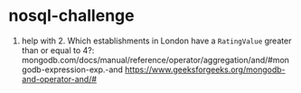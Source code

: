 # nosql-challenge

1. help with 2. Which establishments in London have a `RatingValue` greater than or equal to 4?: 
mongodb.com/docs/manual/reference/operator/aggregation/and/#mongodb-expression-exp.-and
https://www.geeksforgeeks.org/mongodb-and-operator-and/#
